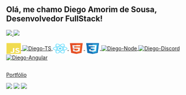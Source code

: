 ## Olá, me chamo Diego Amorim de Sousa, Desenvolvedor FullStack!

<div align="left">
  <a href="https://github.com/DiegoAmorimDeSousa">
  <img height="180em" src="[https://github-readme-stats.vercel.app/api?username=DiegoAmorimDeSousa&show_icons=true&theme=dark&include_all_commits=true&count_private=true](https://github-readme-stats.vercel.app/api?username=DiegoAmorimDeSousa&hide=contribs,issues,stars&count_private=true&show_icons=true&theme=radical)"/>
  <img height="180em" src="https://github-readme-stats.vercel.app/api/top-langs/?username=DiegoAmorimDeSousa&layout=compact&langs_count=7&theme=dark"/>
</div>
  
<div style="display: inline_block"><br>
  <img align="center" alt="Diego-Js" height="30" width="40" src="https://raw.githubusercontent.com/devicons/devicon/master/icons/javascript/javascript-plain.svg">
  <img align="center" alt="Diego-TS" height="30" width="40" src="https://cdn.jsdelivr.net/gh/devicons/devicon/icons/typescript/typescript-original.svg" />        
  <img align="center" alt="Diego-React" height="30" width="40" src="https://raw.githubusercontent.com/devicons/devicon/master/icons/react/react-original.svg">
  <img align="center" alt="Diego-HTML" height="30" width="40" src="https://raw.githubusercontent.com/devicons/devicon/master/icons/html5/html5-original.svg">
  <img align="center" alt="Diego-CSS" height="30" width="40" src="https://raw.githubusercontent.com/devicons/devicon/master/icons/css3/css3-original.svg">
  <img align="center" alt="Diego-Node" height="30" width="40" src="https://cdn.jsdelivr.net/gh/devicons/devicon/icons/nodejs/nodejs-original.svg" />
  <img align="center" alt="Diego-Discord" height="30" width="40" src="https://cdn.jsdelivr.net/gh/devicons/devicon@latest/icons/discordjs/discordjs-original.svg" />
  <img align="center" alt="Diego-Angular" height="30" width="40" src="https://cdn.jsdelivr.net/gh/devicons/devicon@latest/icons/angularjs/angularjs-original.svg" />
</div>
  
##

  <a href="https://portfolio-git-main-diegoamorimdesousa.vercel.app/" target="_blank">Portfólio</a>
 
<div> 
  <a href="https://instagram.com/diiiego_ss" target="_blank"><img src="https://img.shields.io/badge/-Instagram-%23E4405F?style=for-the-badge&logo=instagram&logoColor=white" target="_blank"></a>
  <a href = "mailto:diegoASsousa@gmail.com"><img src="https://img.shields.io/badge/-Gmail-%23333?style=for-the-badge&logo=gmail&logoColor=white" target="_blank"></a>
  <a href="https://www.linkedin.com/in/diego-amorim-de-sousa-098b04198/" target="_blank"><img src="https://img.shields.io/badge/-LinkedIn-%230077B5?style=for-the-badge&logo=linkedin&logoColor=white" target="_blank"></a> 
 
</div>

